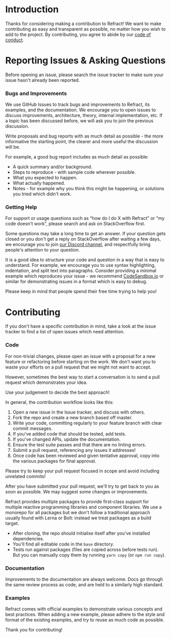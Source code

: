 # Introduction

Thanks for considering making a contribution to Refract! We want to make contributing as easy and transparent as possible, no matter how you wish to add to the project. By contributing, you agree to abide by our [code of conduct](./CODE_OF_CONDUCT.md).

# Reporting Issues & Asking Questions

Before opening an issue, please search the issue tracker to make sure your issue hasn't already been reported.

### Bugs and Improvements

We use GitHub Issues to track bugs and improvements to Refract, its examples, and the documentation. We encourage you to open issues to discuss improvements, architecture, theory, internal implementation, etc. If a topic has been discussed before, we will ask you to join the previous discussion.

Write proposals and bug reports with as much detail as possible - the more informative the starting point, the clearer and more useful the discussion will be.

For example, a good bug report includes as much detail as possible:

*   A quick summary and/or background.
*   Steps to reproduce - with sample code wherever possible.
*   What you expected to happen.
*   What actually happened.
*   Notes - for example why you think this might be happening, or solutions you tried which didn't work.

### Getting Help

For support or usage questions such as “how do I do X with Refract” or “my code doesn't work”, please search and ask on StackOverflow first.

Some questions may take a long time to get an answer. If your question gets closed or you don't get a reply on StackOverflow after waiting a few days, we encourage you to join [our Discord channel](https://discord.gg/fqk86GH), and respectfully bring people's attention to your question.

It is a good idea to structure your code and question in a way that is easy to understand. For example, we encourage you to use syntax highlighting, indentation, and split text into paragraphs. Consider providing a minimal example which reproduces your issue - we recommend [CodeSandbox.io](https://codesandbox.io/) or similar for demonstrating issues in a format which is easy to debug.

Please keep in mind that people spend their free time trying to help you!

# Contributing

If you don't have a specific contribution in mind, take a look at the issue tracker to find a list of open issues which need attention.

### Code

For non-trivial changes, please open an issue with a proposal for a new feature or refactoring before starting on the work. We don't want you to waste your efforts on a pull request that we might not want to accept.

However, sometimes the best way to start a conversation is to send a pull request which demonstrates your idea.

Use your judgement to decide the best approach!

In general, the contribution workflow looks like this:

1.  Open a new issue in the Issue tracker, and discuss with others.
1.  Fork the repo and create a new branch based off master.
1.  Write your code, committing regularly to your feature branch with clear commit messages.
1.  If you've added code that should be tested, add tests.
1.  If you've changed APIs, update the documentation.
1.  Ensure the test suite passes and that there are no linting errors.
1.  Submit a pull request, referencing any issues it addresses!
1.  Once code has been reviewed and given tentative approval, copy into the various packages for final approval.

Please try to keep your pull request focused in scope and avoid including unrelated commits!

After you have submitted your pull request, we'll try to get back to you as soon as possible. We may suggest some changes or improvements.

Refract provides multiple packages to provide first-class support for multiple reactive programming libraries and component libraries. We use a monorepo for all packages but we don't follow a traditional approach usually found with Lerna or Bolt: instead we treat packages as a build target.

*   After cloning, the repo should initialise itself after you've installed dependencies.
*   You'll find all editable code in the `base` directory.
*   Tests run against packages (files are copied across before tests run). But you can manually copy them by running `yarn copy` (or `npm run copy`).

### Documentation

Improvements to the documentation are always welcome. Docs go through the same review process as code, and are held to a similarly high standard.

### Examples

Refract comes with official examples to demonstrate various concepts and best practices. When adding a new example, please adhere to the style and format of the existing examples, and try to reuse as much code as possible.

Thank you for contributing!

